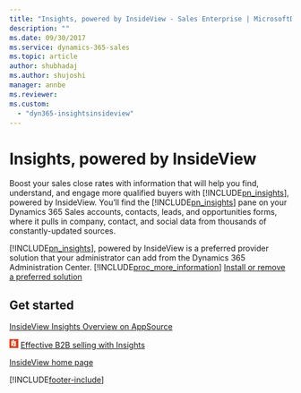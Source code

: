 ```yaml
---
title: "Insights, powered by InsideView - Sales Enterprise | MicrosoftDocs"
description: ""
ms.date: 09/30/2017
ms.service: dynamics-365-sales
ms.topic: article
author: shubhadaj
ms.author: shujoshi
manager: annbe
ms.reviewer: 
ms.custom: 
  - "dyn365-insightsinsideview"
---
```


# Insights, powered by InsideView
Boost your sales close rates with information that will help you find, understand, and engage more qualified buyers with [!INCLUDE[pn_insights](../includes/pn-insights.md)],  powered by InsideView. You’ll find the [!INCLUDE[pn_insights](../includes/pn-insights.md)] pane on your Dynamics 365 Sales accounts, contacts, leads, and opportunities forms, where it pulls in company, contact, and social data from thousands of constantly-updated sources.

 [!INCLUDE[pn_insights](../includes/pn-insights.md)], powered by InsideView is a preferred provider solution that your administrator can add from the Dynamics 365 Administration Center. [!INCLUDE[proc_more_information](../includes/proc-more-information.md)] [Install or remove a preferred solution](/power-platform/admin/install-remove-preferred-solution)

## Get started
 [InsideView Insights Overview on AppSource](https://go.microsoft.com/fwlink/p/?linkid=2061233)

 [![Reader button](../insights-insideview/media/reader-button.png "Reader button")](https://go.microsoft.com/fwlink/p/?LinkId=524621) [Effective B2B selling with Insights](https://go.microsoft.com/fwlink/p/?LinkId=524621)

 [InsideView home page](https://go.microsoft.com/fwlink/p/?LinkId=524622)


[!INCLUDE[footer-include](../includes/footer-banner.md)]
